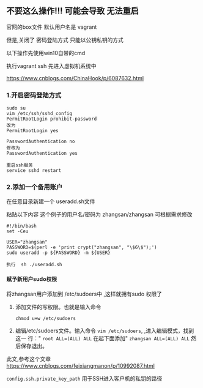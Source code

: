##  不要这么操作!!!  可能会导致 无法重启



官网的box文件   默认用户名是 vagrant

但是,关闭了 密码登陆方式  只能以公钥私钥的方式

以下操作先使用win10自带的cmd  

执行vagrant ssh 先进入虚拟机系统中

https://www.cnblogs.com/ChinaHook/p/6087632.html

### 1.开启密码登陆方式

```
sudo su
vim /etc/ssh/sshd_config
PermitRootLogin prohibit-password
改为
PermitRootLogin yes

PasswordAuthentication no
修改为
PasswordAuthentication yes

重启ssh服务
service sshd restart
```



### 2.添加一个备用账户

在任意目录新建一个 useradd.sh文件

粘贴以下内容    这个例子的用户名/密码为 zhangsan/zhangsan   可根据需求修改

```
#!/bin/bash
set -Ceu

USER="zhangsan"
PASSWORD=$(perl -e 'print crypt("zhangsan", "\$6\$");')
sudo useradd -p ${PASSWORD} -m ${USER}
```

```
执行  sh ./useradd.sh
```

#### 赋予新用户sudo权限



将zhangsan用户添加到 /etc/sudoers中 ,这样就拥有sudo 权限了

1. 添加文件的写权限。也就是输入命令

   ``` chmod u+w /etc/sudoers ```

   

   

2. 编辑/etc/sudoers文件。输入命令
``` vim /etc/sudoers ```,
,进入编辑模式，找到这一 行："
``` root ALL=(ALL) ALL ```
在起下面添加"
``` zhangsan ALL=(ALL) ALL ```
然后保存退出。

此文,参考这个文章
https://www.cnblogs.com/feixiangmanon/p/10992087.html









`config.ssh.private_key_path`
用于SSH进入客户机的私钥的路径